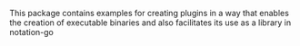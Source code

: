 This package contains examples for creating plugins in a way that enables the creation of executable binaries and
also facilitates its use as a library in notation-go